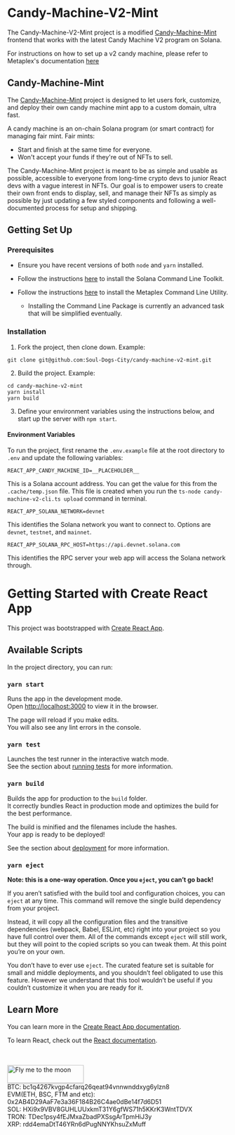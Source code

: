 # Candy-Machine-V2-Mint

The Candy-Machine-V2-Mint project is a modified [Candy-Machine-Mint](https://github.com/exiled-apes/candy-machine-mint) frontend that works with the latest Candy Machine V2 program on Solana. 

For instructions on how to set up a v2 candy machine, please refer to Metaplex's documentation [here](https://docs.metaplex.com/candy-machine-v2/Introduction)

## Candy-Machine-Mint

The [Candy-Machine-Mint](https://github.com/exiled-apes/candy-machine-mint) project is designed to let users fork, customize, and deploy their own candy machine mint app to a custom domain, ultra fast.

A candy machine is an on-chain Solana program (or smart contract) for managing fair mint. Fair mints:
* Start and finish at the same time for everyone.
* Won't accept your funds if they're out of NFTs to sell.

The Candy-Machine-Mint project is meant to be as simple and usable as possible, accessible to everyone from long-time crypto devs to junior React devs with a vague interest in NFTs. Our goal is to empower users to create their own front ends to display, sell, and manage their NFTs as simply as possible by just updating a few styled components and following a well-documented process for setup and shipping.

## Getting Set Up

### Prerequisites

* Ensure you have recent versions of both `node` and `yarn` installed.

* Follow the instructions [here](https://docs.solana.com/cli/install-solana-cli-tools) to install the Solana Command Line Toolkit.

* Follow the instructions [here](https://hackmd.io/@levicook/HJcDneEWF) to install the Metaplex Command Line Utility.
  * Installing the Command Line Package is currently an advanced task that will be simplified eventually.

### Installation

1. Fork the project, then clone down. Example:
```
git clone git@github.com:Soul-Dogs-City/candy-machine-v2-mint.git
```

2. Build the project. Example:
```
cd candy-machine-v2-mint
yarn install
yarn build
```

3. Define your environment variables using the instructions below, and start up the server with `npm start`.

#### Environment Variables

To run the project, first rename the `.env.example` file at the root directory to `.env` and update the following variables:

```
REACT_APP_CANDY_MACHINE_ID=__PLACEHOLDER__
```

This is a Solana account address. You can get the value for this from the `.cache/temp.json` file. This file is created when you run the `ts-node candy-machine-v2-cli.ts upload` command in terminal.


```
REACT_APP_SOLANA_NETWORK=devnet
```

This identifies the Solana network you want to connect to. Options are `devnet`, `testnet`, and `mainnet`.

```
REACT_APP_SOLANA_RPC_HOST=https://api.devnet.solana.com
```

This identifies the RPC server your web app will access the Solana network through.

# Getting Started with Create React App

This project was bootstrapped with [Create React App](https://github.com/facebook/create-react-app).

## Available Scripts

In the project directory, you can run:

### `yarn start`

Runs the app in the development mode.\
Open [http://localhost:3000](http://localhost:3000) to view it in the browser.

The page will reload if you make edits.\
You will also see any lint errors in the console.

### `yarn test`

Launches the test runner in the interactive watch mode.\
See the section about [running tests](https://facebook.github.io/create-react-app/docs/running-tests) for more information.

### `yarn build`

Builds the app for production to the `build` folder.\
It correctly bundles React in production mode and optimizes the build for the best performance.

The build is minified and the filenames include the hashes.\
Your app is ready to be deployed!

See the section about [deployment](https://facebook.github.io/create-react-app/docs/deployment) for more information.

### `yarn eject`

**Note: this is a one-way operation. Once you `eject`, you can’t go back!**

If you aren’t satisfied with the build tool and configuration choices, you can `eject` at any time. This command will remove the single build dependency from your project.

Instead, it will copy all the configuration files and the transitive dependencies (webpack, Babel, ESLint, etc) right into your project so you have full control over them. All of the commands except `eject` will still work, but they will point to the copied scripts so you can tweak them. At this point you’re on your own.

You don’t have to ever use `eject`. The curated feature set is suitable for small and middle deployments, and you shouldn’t feel obligated to use this feature. However we understand that this tool wouldn’t be useful if you couldn’t customize it when you are ready for it.

## Learn More

You can learn more in the [Create React App documentation](https://facebook.github.io/create-react-app/docs/getting-started).

To learn React, check out the [React documentation](https://reactjs.org/).


<br/>
<br/>
<a href="https://www.buymeacoffee.com/abayomi185" target="_blank"><img src="https://www.buymeacoffee.com/assets/img/custom_images/orange_img.png" alt="Fly me to the moon" style="height: 41px !important;width: 174px !important;box-shadow: 0px 3px 2px 0px rgba(190, 190, 190, 0.5) !important;-webkit-box-shadow: 0px 3px 2px 0px rgba(190, 190, 190, 0.5) !important;"></a><br/>
BTC: bc1q4267kvgp4cfarq26qeat94vnnwnddxyg6ylzn8<br/>
EVM(ETH, BSC, FTM and etc): 0x2AB4D29AaF7e3a36F184B26C4ae0dBe14f7d6D51<br/>
SOL: HXi9x9VBV8GUHLUUxkmT31Y6gfWS71h5KKrK3WntTDVX<br/>
TRON: TDec1psy4fEJMxaZbadPXSsgArTpmHiJ3y<br/>
XRP: rdd4emaDtT46YRn6dPugNNYKhsuZxMuff<br/>
